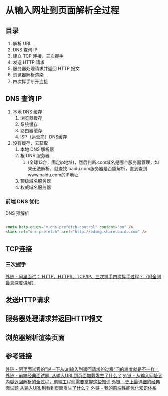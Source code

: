 # 从输入网址到页面解析全过程

## 目录

1. 解析 URL
2. DNS 查询 IP
3. 建立 TCP 连接，三次握手
4. 发送 HTTP 请求
5. 服务器处理请求并返回 HTTP 报文
6. 浏览器解析渲染
7. 四次挥手断开连接

## DNS 查询 IP

1. 本地 DNS 缓存
   1. 浏览器缓存
   2. 系统缓存
   3. 路由器缓存
   4. ISP（运营商）DNS缓存
2. 没有缓存，去获取
   1. 本地 DNS 解析器
   2. 根 DNS 服务器
      1. (全球13台，固定ip地址)，然后判断.com域名是哪个服务器管理，如果无法解析，就查找.baidu.com服务器是否能解析，直到查到www.baidu.com的IP地址
   3. 顶级域名服务器
   4. 权威域名服务器

### 前端 DNS 优化

DNS 预解析

```html

<meta http-equiv="x-dns-prefetch-control" content="on" />
<link rel="dns-prefetch" href="http://bdimg.share.baidu.com" />

```

## TCP连接

### 三次握手

[外链 - 阿里面试： HTTP、HTTPS、TCP/IP、三次握手四次挥手过程？（附全网最具深度讲解）](https://zhuanlan.zhihu.com/p/103000747)

## 发送HTTP请求

## 服务器处理请求并返回HTTP报文

## 浏览器解析渲染页面

## 参考链接

[外链 - 阿里面试官的”说一下从url输入到返回请求的过程“问的难度就是不一样！](https://juejin.cn/post/6928677404332425223)
[外链 - 前端经典面试题: 从输入URL到页面加载发生了什么？](https://segmentfault.com/a/1190000006879700)
[外链 - 从输入网址到内容返回解析的全过程，前端工程师需要掌握这些知识](https://ttc.zhiyinlou.com/#/articleDetail?id=4534)
[外链 - 史上最详细的经典面试题 从输入URL到看到页面发生了什么？](https://juejin.cn/post/6844903832435032072)
[外链 - 我的前端性能优化知识体系](https://juejin.cn/post/7063754993072865287#heading-19)
